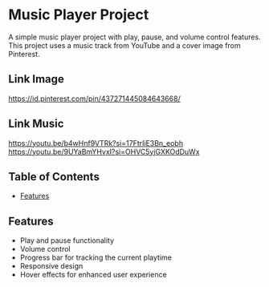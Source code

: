 # Music Player Project

A simple music player project with play, pause, and volume control features. This project uses a music track from YouTube and a cover image from Pinterest.

## Link Image
https://id.pinterest.com/pin/437271445084643668/

## Link Music
https://youtu.be/b4wHnf9VTRk?si=17FtrIiE3Bn_eobh
https://youtu.be/9UYaBmYHvxI?si=OHVC5yjGXKOdDuWx


## Table of Contents

- [Features](#features)


## Features

- Play and pause functionality
- Volume control
- Progress bar for tracking the current playtime
- Responsive design
- Hover effects for enhanced user experience

